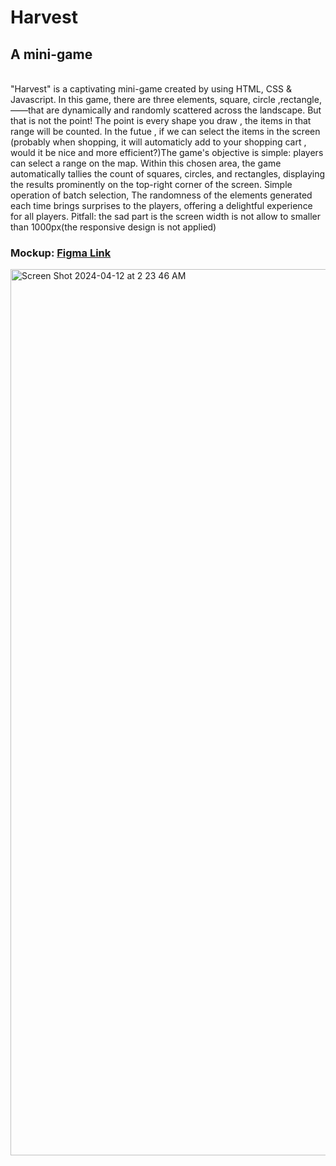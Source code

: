 # Harvest
## A mini-game
<br>"Harvest" is a captivating mini-game created by using HTML, CSS & Javascript. In this game, there are three elements, square, circle ,rectangle, ——that are dynamically and randomly scattered across the landscape. 
But that is not the point! The point is every shape you draw , the items in that range will be counted. In the futue , if we can select the items in the screen (probably when shopping, it will automaticly add to your shopping cart , would it be nice and more efficient?)The game's objective is simple:  players can select a range on the map. Within this chosen area, the game automatically tallies the count of squares, circles, and rectangles, displaying the results prominently on the top-right corner of the screen. Simple operation of batch selection, The randomness of the elements generated each time brings surprises to the players, offering a delightful experience for all players. 
Pitfall: the sad part is the screen width is not allow to smaller than 1000px(the responsive design is not applied)
### Mockup: [Figma Link](https://www.figma.com/file/e9ZF6QDN2eMROdSmgiOXLi/Harvest?type=design&node-id=0%3A1&mode=design&t=eQbRvhYaPUDZ15fW-1)
<img width="1418" alt="Screen Shot 2024-04-12 at 2 23 46 AM" src="https://github.com/CrystalL9619/Harvest/assets/145159731/af75ac64-ac85-4da3-ac2e-868d99aa7ecd">

